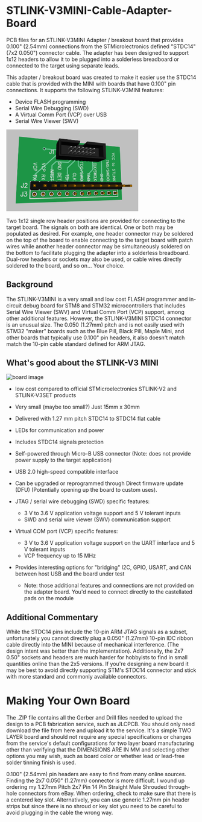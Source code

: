 # STLINK-V3MINI-Cable-Adapter-Board
PCB files for an STLINK-V3MINI Adapter / breakout board that provides 0.100" (2.54mm) connections from the STMicrolectronics defined "STDC14" (7x2 0.050") connector cable. The adapter has been designed to support 1x12 headers to allow it to be plugged into a solderless breadboard or connected to the target using separate leads.

This adapter / breakout board was created to make it easier use the STDC14 cable that is provided with the MINI with boards that have 0.100" pin connections. It supports the following STLINK-V3MINI features:
* Device FLASH programming
* Serial Wire Debugging (SWD)
* A Virtual Comm Port (VCP) over USB
* Serial Wire Viewer (SWV)

<!-- comment: ![alt text](/Adapter3DImage.png?raw=true) -->
<p align="left">
  <img src="/Adapter3DImage.png?raw=true" width="350" alt="board image" title="STLINK-V3MINI Adapter">
</p>

Two 1x12 single row header positions are provided for connecting to the target board. The signals on both are identical. One or both may be populated as desired. For example, one header connector may be soldered on the top of the board to enable connecting to the target board with patch wires while another header connector may be simultaneously soldered on the bottom to facilitate plugging the adapter into a solderless breadboard. Dual-row headers or sockets may also be used, or cable wires directly soldered to the board, and so on... Your choice.

## Background
The STLINK-V3MINI is a very small and low cost FLASH programmer and in-circuit debug board for STM8 and STM32 microcontrollers that includes Serial Wire Viewer (SWV) and Virtual Comm Port (VCP) support, among other additional features. However, the STLINK-V3MINI STDC14 connector is an unusual size. The 0.050 (1.27mm) pitch and is not easily used with STM32 "maker" boards such as the Blue Pill, Black Pill, Maple Mini, and other boards that typically use 0.100" pin headers, it also doesn't match match the 10-pin cable standard defined for ARM JTAG.

## What's good about the STLINK-V3 MINI
<p align="left">
  <img src="https://user-images.githubusercontent.com/27512953/115096574-9f716500-9eda-11eb-98d0-d14632c64c95.jpg" width="350" alt="board image" title="STLINK-V3MINI Adapter">
</p>
<!-- ![STLINK-V3MINI](https://user-images.githubusercontent.com/27512953/115096574-9f716500-9eda-11eb-98d0-d14632c64c95.jpg) -->

* low cost compared to official STMicroelectronics STLINK-V2 and STLINK-V3SET products
* Very small (maybe too small?) Just 15mm x 30mm
* Delivered with 1.27 mm pitch STDC14 to STDC14 flat cable
* LEDs for communication and power
* Includes STDC14 signals protection
* Self-powered through Micro-B USB connector (Note: does not provide power supply to the target application)
* USB 2.0 high-speed compatible interface
* Can be upgraded or reprogrammed through Direct firmware update (DFU) (Potentially opening up the board to custom uses).


* JTAG / serial wire debugging (SWD) specific features:
  *  3 V to 3.6 V application voltage support and 5 V tolerant inputs
  *  SWD and serial wire viewer (SWV) communication support


* Virtual COM port (VCP) specific features:
  * 3 V to 3.6 V application voltage support on the UART interface and 5 V tolerant inputs
  * VCP frequency up to 15 MHz

* Provides interesting options for "bridging" I2C, GPIO, USART, and CAN between host USB and the board under test
  * Note: those additional features and connections are not provided on the adapter board. You'd need to connect directly to the castellated pads on the module 

## Additional Commentary
While the STDC14 pins include the 10-pin ARM JTAG signals as a subset, unfortunately you cannot directly plug a 0.050" (1.27mm) 10-pin IDC ribbon cable directly into the MINI because of mechanical interference. (The design intent was better than the implementation). Additionally, the 2x7 0.50" sockets and headers are much harder for hobbyists to find in small quantities online than the 2x5 versions. If you're designing a new board it may be best to avoid directly supporting STM's STDC14 connector and stick with more standard and commonly available connectors.

# Making Your Own Board
The .ZIP file contains all the Gerber and Drill files needed to upload the design to a PCB fabrication service, such as JLCPCB. You should only need download the file from here and upload it to the service. It's a simple TWO LAYER board and should not require any special specifications or changes from the service's default configurations for two layer board manufacturing other than verifying that the DIMENSIONS ARE IN MM and selecting other options you may wish, such as board color or whether lead or lead-free solder tinning finish is used.

0.100" (2.54mm) pin headers are easy to find from many online sources. Finding the 2x7 0.050" (1.27mm) connector is more difficult. I wound up ordering my 1.27mm Pitch 2x7 Pin 14 Pin Straight Male Shrouded through-hole connectors from eBay. When ordering, check to make sure that there is a centered key slot. Alternatively, you can use generic 1.27mm pin header strips but since there is no shroud or key slot you need to be careful to avoid plugging in the cable the wrong way.

